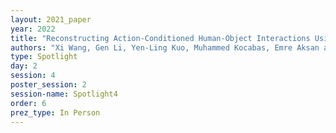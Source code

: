 ```yaml
---
layout: 2021_paper
year: 2022
title: "Reconstructing Action-Conditioned Human-Object Interactions Using Commonsense Knowledge Priors"
authors: "Xi Wang, Gen Li, Yen-Ling Kuo, Muhammed Kocabas, Emre Aksan and Otmar Hilliges"
type: Spotlight
day: 2
session: 4
poster_session: 2
session-name: Spotlight4
order: 6
prez_type: In Person
---
```

